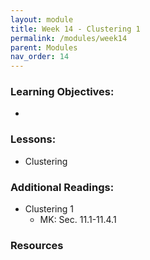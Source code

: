 ```yaml
---
layout: module
title: Week 14 - Clustering 1
permalink: /modules/week14
parent: Modules
nav_order: 14
---
```


### Learning Objectives:
* 

### Lessons:
* Clustering 



### Additional Readings:
* Clustering 1
    * MK: Sec. 11.1-11.4.1

### Resources

